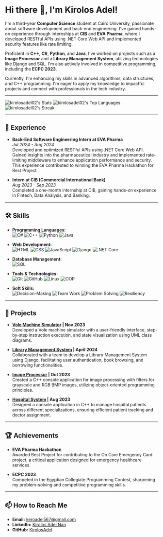 # Hi there 👋, I'm Kirolos Adel!

I'm a third-year **Computer Science** student at Cairo University, passionate about software development and back-end engineering. I've gained hands-on experience through internships at **CIB** and **EVA Pharma**, where I developed RESTful APIs using .NET Core Web API and implemented security features like rate limiting.

Proficient in **C++**, **C#**, **Python**, and **Java**, I've worked on projects such as a **Image Processor** and a **Library Management System**, utilizing technologies like Django and SQL. I'm also actively involved in competitive programming, including the **ECPC 2023**.

Currently, I'm enhancing my skills in advanced algorithms, data structures, and C++ programming. I'm eager to apply my knowledge to impactful projects and connect with professionals in the tech industry.

---

![kirolosadel02's Stats](https://github-readme-stats.vercel.app/api?username=kirolosadel02&theme=nightowl&show_icons=true&hide_border=false&count_private=true)
![kirolosadel02's Top Languages](https://github-readme-stats.vercel.app/api/top-langs/?username=kirolosadel02&theme=nightowl&show_icons=true&hide_border=false&layout=compact)
![kirolosadel02's Streak](https://github-readme-streak-stats.herokuapp.com/?user=kirolosadel02&theme=nightowl&hide_border=false)


---

## 💼 Experience

- **Back-End Software Engineering Intern at EVA Pharma**  
  *Jul 2024 - Aug 2024*  
  Developed and optimized RESTful APIs using .NET Core Web API. Gained insights into the pharmaceutical industry and implemented rate-limiting middleware to enhance application performance and security. This experience contributed to winning the EVA Pharma Hackathon for Best Project.

- **Intern at CIB (Commercial International Bank)**  
  *Aug 2023 - Sep 2023*  
  Completed a one-month internship at CIB, gaining hands-on experience in Fintech, Data Analysis, and Banking.

---

## 🛠️ Skills

- **Programming Languages:**  
  ![C#](https://img.shields.io/badge/C%23-%23239120.svg?style=flat-square&logo=c-sharp&logoColor=white) 
  ![C++](https://img.shields.io/badge/C%2B%2B-%2300599C.svg?style=flat-square&logo=c%2B%2B&logoColor=white)
  ![Python](https://img.shields.io/badge/Python-%2314354C.svg?style=flat-square&logo=python&logoColor=white) 
  ![Java](https://img.shields.io/badge/Java-%23ED8B00.svg?style=flat-square&logo=java&logoColor=white)

- **Web Development:**  
  ![HTML](https://img.shields.io/badge/HTML5-%23E34F26.svg?style=flat-square&logo=html5&logoColor=white)
  ![CSS](https://img.shields.io/badge/CSS3-%231572B6.svg?style=flat-square&logo=css3&logoColor=white)
  ![JavaScript](https://img.shields.io/badge/JavaScript-%23F7DF1E.svg?style=flat-square&logo=javascript&logoColor=black)
  ![Django](https://img.shields.io/badge/Django-%23092E20.svg?style=flat-square&logo=django&logoColor=white)
  ![.NET Core](https://img.shields.io/badge/.NET%20Core-%235C2D91.svg?style=flat-square&logo=.net&logoColor=white)

- **Database Management:**  
  ![SQL](https://img.shields.io/badge/SQL-%23CC2927.svg?style=flat-square&logo=microsoft-sql-server&logoColor=white)

- **Tools & Technologies:**  
  ![Git](https://img.shields.io/badge/Git-%23F05033.svg?style=flat-square&logo=git&logoColor=white)
  ![GitHub](https://img.shields.io/badge/GitHub-%23181717.svg?style=flat-square&logo=github&logoColor=white)
  ![Linux](https://img.shields.io/badge/Linux-%23FCC624.svg?style=flat-square&logo=linux&logoColor=black)
  ![OOP](https://img.shields.io/badge/OOP-Object--Oriented%20Programming-blue)

- **Soft Skills:**  
  ![Decision-Making](https://img.shields.io/badge/Decision--Making-%23FFC107.svg?style=flat-square)
  ![Team Work](https://img.shields.io/badge/Team%20Work-%2300BFFF.svg?style=flat-square)
  ![Problem Solving](https://img.shields.io/badge/Problem%20Solving-%23FF5733.svg?style=flat-square)
  ![Resiliency](https://img.shields.io/badge/Resiliency-%238E44AD.svg?style=flat-square)

---

## 🚀 Projects

- **[Vole Machine Simulator](#) | Nov 2023**  
  Developed a Vole machine simulator with a user-friendly interface, step-by-step instruction execution, and state visualization using UML class diagrams.

- **[Library Management System](#) | April 2024**  
  Collaborated with a team to develop a Library Management System using Django, facilitating user authentication, book browsing, and borrowing functionalities.

- **[Image Processor](#) | Oct 2023**  
  Created a C++ console application for image processing with filters for grayscale and RGB BMP images, utilizing object-oriented programming principles.

- **[Hospital System](#) | Aug 2023**  
  Designed a console application in C++ to manage hospital patients across different specializations, ensuring efficient patient tracking and doctor assignment.

---

## 🏆 Achievements

- **EVA Pharma Hackathon**  
  Awarded Best Project for contributing to the On Care Emergency Card project, a critical application designed for emergency healthcare services.

- **ECPC 2023**  
  Competed in the Egyptian Collegiate Programming Contest, sharpening my problem-solving and competitive programming skills.

---

## 📫 How to Reach Me

- **Email:** [keroadel567@gmail.com](mailto:keroadel567@gmail.com)
- **LinkedIn:** [Kirolos Adel Nan](https://www.linkedin.com/in/kirolos-adel-43a1331aa/)
- **GitHub:** [KirolosAdel](https://github.com/kirolosadel02)

